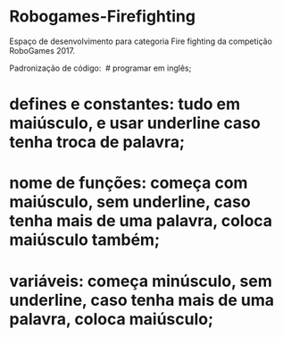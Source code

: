 # Robogames-Firefighting
Espaço de desenvolvimento para categoria Fire fighting da competição RoboGames 2017.

Padronização de código:
  # programar em inglês;	
  # defines e constantes: tudo em maiúsculo, e usar underline caso tenha troca de palavra;	
  # nome de funções: começa com maiúsculo, sem underline, caso tenha mais de uma palavra, coloca maiúsculo também;	
  # variáveis: começa minúsculo, sem underline, caso tenha mais de uma palavra, coloca maiúsculo;

